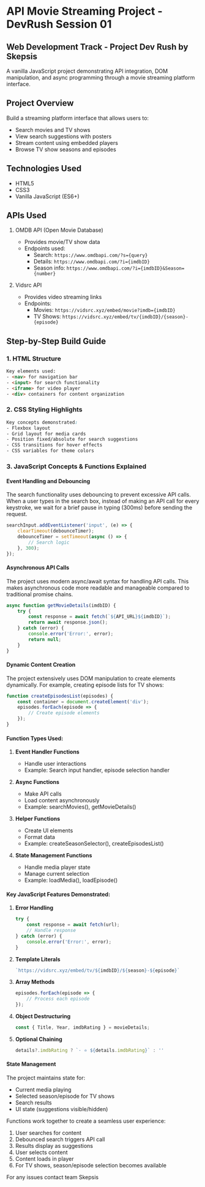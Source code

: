 # API Movie Streaming Project - DevRush Session 01
## Web Development Track - Project Dev Rush by Skepsis

A vanilla JavaScript project demonstrating API integration, DOM manipulation, and async programming through a movie streaming platform interface.

## Project Overview
Build a streaming platform interface that allows users to:
- Search movies and TV shows
- View search suggestions with posters
- Stream content using embedded players
- Browse TV show seasons and episodes

## Technologies Used
- HTML5
- CSS3
- Vanilla JavaScript (ES6+)

## APIs Used
1. OMDB API (Open Movie Database)
   - Provides movie/TV show data
   - Endpoints used:
     - Search: `https://www.omdbapi.com/?s={query}`
     - Details: `https://www.omdbapi.com/?i={imdbID}`
     - Season info: `https://www.omdbapi.com/?i={imdbID}&Season={number}`

2. Vidsrc API
   - Provides video streaming links
   - Endpoints:
     - Movies: `https://vidsrc.xyz/embed/movie?imdb={imdbID}`
     - TV Shows: `https://vidsrc.xyz/embed/tv/{imdbID}/{season}-{episode}`

## Step-by-Step Build Guide

### 1. HTML Structure
```html
Key elements used:
- <nav> for navigation bar
- <input> for search functionality
- <iframe> for video player
- <div> containers for content organization
```

### 2. CSS Styling Highlights
```css
Key concepts demonstrated:
- Flexbox layout
- Grid layout for media cards
- Position fixed/absolute for search suggestions
- CSS transitions for hover effects
- CSS variables for theme colors
```

### 3. JavaScript Concepts & Functions Explained

#### Event Handling and Debouncing
The search functionality uses debouncing to prevent excessive API calls. When a user types in the search box, instead of making an API call for every keystroke, we wait for a brief pause in typing (300ms) before sending the request.

```javascript
searchInput.addEventListener('input', (e) => {
    clearTimeout(debounceTimer);
    debounceTimer = setTimeout(async () => {
        // Search logic
    }, 300);
});
```

#### Asynchronous API Calls
The project uses modern async/await syntax for handling API calls. This makes asynchronous code more readable and manageable compared to traditional promise chains.

```javascript
async function getMovieDetails(imdbID) {
    try {
        const response = await fetch(`${API_URL}${imdbID}`);
        return await response.json();
    } catch (error) {
        console.error('Error:', error);
        return null;
    }
}
```

#### Dynamic Content Creation
The project extensively uses DOM manipulation to create elements dynamically. For example, creating episode lists for TV shows:

```javascript
function createEpisodesList(episodes) {
    const container = document.createElement('div');
    episodes.forEach(episode => {
        // Create episode elements
    });
}
```

#### Function Types Used:

1. **Event Handler Functions**
   - Handle user interactions
   - Example: Search input handler, episode selection handler

2. **Async Functions**
   - Make API calls
   - Load content asynchronously
   - Example: searchMovies(), getMovieDetails()

3. **Helper Functions**
   - Create UI elements
   - Format data
   - Example: createSeasonSelector(), createEpisodesList()

4. **State Management Functions**
   - Handle media player state
   - Manage current selection
   - Example: loadMedia(), loadEpisode()

#### Key JavaScript Features Demonstrated:

1. **Error Handling**
   ```javascript
   try {
       const response = await fetch(url);
       // Handle response
   } catch (error) {
       console.error('Error:', error);
   }
   ```

2. **Template Literals**
   ```javascript
   `https://vidsrc.xyz/embed/tv/${imdbID}/${season}-${episode}`
   ```

3. **Array Methods**
   ```javascript
   episodes.forEach(episode => {
       // Process each episode
   });
   ```

4. **Object Destructuring**
   ```javascript
   const { Title, Year, imdbRating } = movieDetails;
   ```

5. **Optional Chaining**
   ```javascript
   details?.imdbRating ? `· ⭐ ${details.imdbRating}` : ''
   ```

#### State Management
The project maintains state for:
- Current media playing
- Selected season/episode for TV shows
- Search results
- UI state (suggestions visible/hidden)

Functions work together to create a seamless user experience:
1. User searches for content
2. Debounced search triggers API call
3. Results display as suggestions
4. User selects content
5. Content loads in player
6. For TV shows, season/episode selection becomes available

For any issues contact team Skepsis